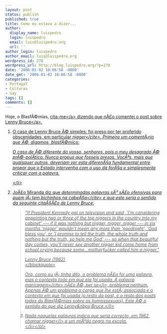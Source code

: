 ```yaml
---
layout: post
status: publish
published: true
title: Como eu estava a dizer...
author:
  display_name: luispedro
  login: luispedro
  email: luis@luispedro.org
  url: ''
author_login: luispedro
author_email: luis@luispedro.org
wordpress_id: 278
wordpress_url: http://blog.luispedro.org/?p=278
date: '2006-01-02 10:06:58 -0800'
date_gmt: '2006-01-02 10:06:58 -0800'
categories:
- Portugal
- Culturas
- Gay
tags: []
comments: []
---
```

<p>Hoje, o Blasf&Atilde;&copy;mias, <a href="http:&#47;&#47;ablasfemia.blogspot.com&#47;2006&#47;01&#47;honni-soit-qui-mal-y-pense.html">cita-me<&#47;a> dizendo que n&Atilde;&pound;o comentei o post sobre <a href="http:&#47;&#47;ablasfemia.blogspot.com&#47;2005&#47;12&#47;lenny-bruce.html">Lenny Bruce<&#47;a>.</p>
<ol>
<li>O caso de Lenny Bruce &Atilde;&copy; simples: foi preso por ter proferido obscenidades, em particular <cite>nigger<&#47;cite>. Primeiro um coment&Atilde;&iexcl;rio que &Atilde;&copy;, digamos, blasf&Atilde;&copy;mico:
<p>O caso de &Atilde;&copy; diferente do vosso, senhores, pois o meu desagrado &Atilde;&copy; pr&Atilde;&copy;-pol&Atilde;&shy;tico. Nunca propus que fosseis presos. Voc&Atilde;&ordf;s, mais que quaisquer outros, deveriam ver esta diferen&Atilde;&sect;a fundamental entre propor que o Estado intervenha com o uso da for&Atilde;&sect;a e simplesmente criticar com a palavra.</p>
<p><&#47;li>
<li>Jo&Atilde;&pound;o Miranda diz que <cite>determinadas palavras s&Atilde;&sup3; s&Atilde;&pound;o ofensivas para quem j&Atilde;&iexcl; tem bichinhos na cabe&Atilde;&sect;a<&#47;cite> e que este seria o sentido da seguinte cita&Atilde;&sect;&Atilde;&pound;o de Lenny Bruce:</p>
<blockquote><p>
"If President Kennedy got on television and said, 'I'm considering appointing two or three of the top niggers in the country into my cabinet' --- if it was nothing but nigger, nigger, nigger --- in six months 'nigger' wouldn't mean any more than 'goodnight', 'God bless you', or 'I promise to tell the truth, the whole truth and nothing but the truth, so help me God' --- so when that beautiful day comes, you'll never see another nigger kid come home from school crying because some...motherfucker called him a nigger."</p>
<p>Lenny Bruce (1962)<br />
<&#47;blockquote></p>
<p>Ora, como eu j&Atilde;&iexcl; tinha dito, o problema n&Atilde;&pound;o foi uma palavra, mas o contexto todo em que ela foi usada. A palavra <cite>maricagem<&#47;cite> n&Atilde;&pound;o &Atilde;&copy;, <i>per se<&#47;i>, problema nenhum. Apenas &Atilde;&copy; um problema a carga que lhe est&Atilde;&iexcl; associada e o contexto em que foi usada (o resto do post, e o resto dos posts todos do Blasf&Atilde;&copy;mias sobre os homossexuais). Este &Atilde;&copy; o sentido do que diz Lenny&nbps;Bruce.<&#47;li></p>
<li>Nada naquelas palavras indica que seria correcto, em 1962, chamar <i>nigger<&#47;i> a um mi&Atilde;&ordm;do negro na escola.<br />
<&#47;li><&#47;ol></p>
